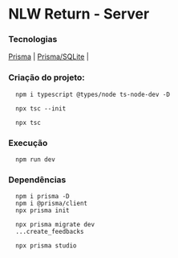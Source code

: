 # NLW Return - Server

### Tecnologias
[Prisma](https://prisma.io) |
[Prisma/SQLite](https://www.prisma.io/docs/concepts/database-connectors/sqlite) |

### Criação do projeto:
      npm i typescript @types/node ts-node-dev -D

      npx tsc --init

      npx tsc

### Execução
      npm run dev

### Dependências
      npm i prisma -D
      npm i @prisma/client
      npx prisma init

      npx prisma migrate dev
      ...create_feedbacks

      npx prisma studio